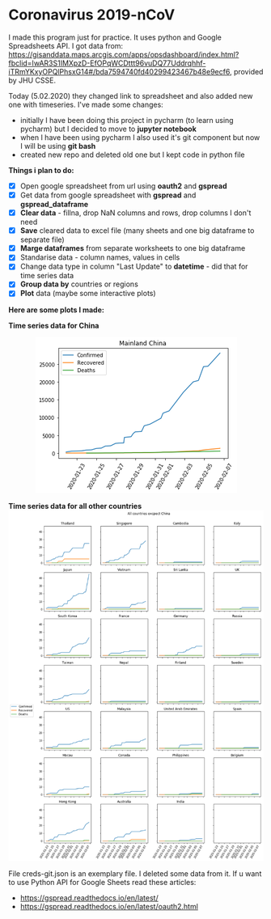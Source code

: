 # Coronavirus 2019-nCoV

I made this program just for practice. It uses python and Google Spreadsheets API. I got data from: https://gisanddata.maps.arcgis.com/apps/opsdashboard/index.html?fbclid=IwAR3S1IMXpzD-EfOPqWCDttt96vuDQ77Uddrqhhf-iTRmYKxyOPQlPhsxG14#/bda7594740fd40299423467b48e9ecf6, provided by JHU CSSE.

Today (5.02.2020) they changed link to spreadsheet and also added new one with timeseries.
I've made some changes:
- initially I have been doing this project in pycharm (to learn using pycharm) but I decided to move to **jupyter notebook**
- when I have been using pycharm I also used it's git component but now I will be using **git bash**
- created new repo and deleted old one but I kept code in python file

**Things i plan to do:**
- [x] Open google spreadsheet from url using **oauth2** and **gspread**
- [x] Get data from google spreadsheet with **gspread** and **gspread_dataframe**
- [x] **Clear data** - fillna, drop NaN columns and rows, drop columns I don't need
- [x] **Save** cleared data to excel file (many sheets and one big dataframe to separate file)
- [x] **Marge dataframes** from separate worksheets to one big dataframe
- [x] Standarise data - column names, values in cells
- [x] Change data type in column "Last Update" to **datetime** - did that for time series data
- [x] **Group data by** countries or regions
- [x] **Plot** data (maybe some interactive plots)

**Here are some plots I made:**

**Time series data for China**
<p align="center">
<img src="china.png">
</p>


**Time series data for all other countries**
![All countries excpect China](rest.png)

File creds-git.json is an exemplary file. I deleted some data from it. If u want to use Python API for Google Sheets read these articles:  
- https://gspread.readthedocs.io/en/latest/
- https://gspread.readthedocs.io/en/latest/oauth2.html